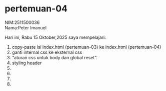 # pertemuan-04
NIM:2511500036<br>
Nama:Peter Imanuel

Hari ini, Rabu 15 Oktober,2025 saya mempelajari:
<ol>
<li>copy-paste isi index.html (pertemuan-03) ke index.html (pertemuan-04)</li>
<li>ganti internal css ke eksternal css</li>
<li>“aturan css untuk body dan global reset”.</li>
<li>styling header</li>
<li></li>
<li></li>
<li></li>
<li></li>
</ol>